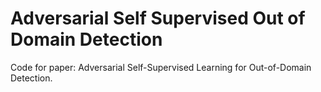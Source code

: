 # Adversarial Self Supervised Out of Domain Detection
Code for paper: Adversarial Self-Supervised Learning for Out-of-Domain Detection.
